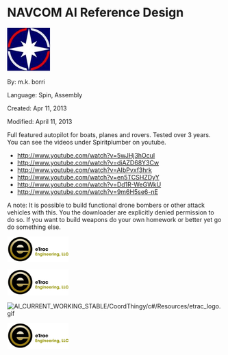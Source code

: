 # NAVCOM AI Reference Design

![Confedstarburst.png](Confedstarburst.png)

By: m.k. borri

Language: Spin, Assembly

Created: Apr 11, 2013

Modified: April 11, 2013

Full featured autopilot for boats, planes and rovers. Tested over 3 years. You can see the videos under Spiritplumber on youtube.

*   http://www.youtube.com/watch?v=5wJHj3hOcuI
*   http://www.youtube.com/watch?v=diAZD68Y3Cw
*   http://www.youtube.com/watch?v=AIbPvxf3hrk
*   http://www.youtube.com/watch?v=en5TCSHZDyY
*   http://www.youtube.com/watch?v=Dd1R-WeGWkU
*   http://www.youtube.com/watch?v=9m6H5se6-nE

A note: It is possible to build functional drone bombers or other attack vehicles with this. You the downloader are explicitly denied permission to do so. If you want to build weapons do your own homework or better yet go do something else.

![AI_CURRENT_WORKING_STABLE/Console/SerialCommChat/Resources/etrac_logo.gif](AI_CURRENT_WORKING_STABLE/Console/SerialCommChat/Resources/etrac_logo.gif)

![AI_CURRENT_WORKING_STABLE/CoordThingy/c/Resources/etrac_logo.gif](AI_CURRENT_WORKING_STABLE/CoordThingy/c/Resources/etrac_logo.gif)

![AI_CURRENT_WORKING_STABLE/CoordThingy/c#/Resources/etrac_logo.gif](AI_CURRENT_WORKING_STABLE/CoordThingy/c#/Resources/etrac_logo.gif)

![AI_CURRENT_WORKING_STABLE/CoordThingy/Resources/etrac_logo.gif](AI_CURRENT_WORKING_STABLE/CoordThingy/Resources/etrac_logo.gif)
